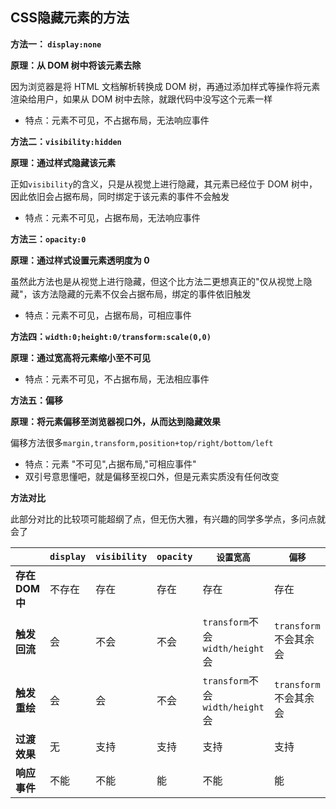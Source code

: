 ## CSS隐藏元素的方法

**方法一： `display:none`**

**原理：从 DOM 树中将该元素去除**

因为浏览器是将 HTML 文档解析转换成 DOM 树，再通过添加样式等操作将元素渲染给用户，如果从 DOM 树中去除，就跟代码中没写这个元素一样

- 特点：元素不可见，不占据布局，无法响应事件

**方法二：`visibility:hidden`**

**原理：通过样式隐藏该元素**

正如`visibility`的含义，只是从视觉上进行隐藏，其元素已经位于 DOM 树中，因此依旧会占据布局，同时绑定于该元素的事件不会触发

- 特点：元素不可见，占据布局，无法响应事件

**方法三：`opacity:0`**

**原理：通过样式设置元素透明度为 0**

虽然此方法也是从视觉上进行隐藏，但这个比方法二更想真正的"仅从视觉上隐藏"，该方法隐藏的元素不仅会占据布局，绑定的事件依旧触发

- 特点：元素不可见，占据布局，可相应事件

**方法四：`width:0;height:0/transform:scale(0,0)`**

**原理：通过宽高将元素缩小至不可见**

- 特点：元素不可见，不占据布局，无法相应事件

**方法五：偏移**

**原理：将元素偏移至浏览器视口外，从而达到隐藏效果**

偏移方法很多`margin,transform,position+top/right/bottom/left`

- 特点：元素 "不可见",占据布局,"可相应事件"
- 双引号意思懂吧，就是偏移至视口外，但是元素实质没有任何改变

**方法对比**

此部分对比的比较项可能超纲了点，但无伤大雅，有兴趣的同学多学点，多问点就会了

|               | `display` | `visibility` | `opacity` | `设置宽高`                      | `偏移`                |
| :------------ | --------- | ------------ | --------- | ------------------------------- | --------------------- |
| **存在DOM中** | 不存在    | 存在         | 存在      | 存在                            | 存在                  |
| **触发回流**  | 会        | 不会         | 不会      | `transform`不会`width/height`会 | `transform`不会其余会 |
| **触发重绘**  | 会        | 会           | 不会      | `transform`不会`width/height`会 | `transform`不会其余会 |
| **过渡效果**  | 无        | 支持         | 支持      | 支持                            | 支持                  |
| **响应事件**  | 不能      | 不能         | 能        | 不能                            | 能                    |

